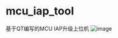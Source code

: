 # mcu_iap_tool
基于QT编写的MCU IAP升级上位机
![image](https://github.com/user-attachments/assets/60a66c8e-e786-4f1a-b97f-296f5bd2fb50)
